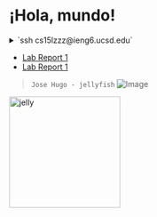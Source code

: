 # **¡Hola, mundo!**  
<!-- <details>
<summary>Haz clic aquí</summary> -->
<details>
  <summary>`ssh cs15lzzz@ieng6.ucsd.edu`</summary>
```console
[cs15lzzz@ieng6-203]:~:23$ ./Hola
Hola, mundo! Que tal?
```
</details>
<!-- </details> -->

* [Lab Report 1](lab-report-1-week-2.html)
* [Lab Report 1](https://jhugomagana.github.io/cse15l-lab-reports/lab-report-1-week-2.html)

> `Jose Hugo - jellyfish`
> ![Image](https://cdn.vox-cdn.com/thumbor/itq6pDCz1YU_jpjTVLhVwxnqBjU=/46x0:552x337/1400x1400/filters:focal(46x0:552x337):format(gif)/cdn.vox-cdn.com/uploads/chorus_image/image/49497833/jelly.0.0.gif)

<img src="https://cdn.vox-cdn.com/thumbor/itq6pDCz1YU_jpjTVLhVwxnqBjU=/46x0:552x337/1400x1400/filters:focal(46x0:552x337):format(gif)/cdn.vox-cdn.com/uploads/chorus_image/image/49497833/jelly.0.0.gif" alt="jelly" width="200"/>
